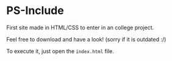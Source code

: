# PS-Include
First site made in HTML/CSS to enter in an college project.

Feel free to download and have a look! (sorry if it is outdated :/)

To execute it, just open the `index.html` file.
